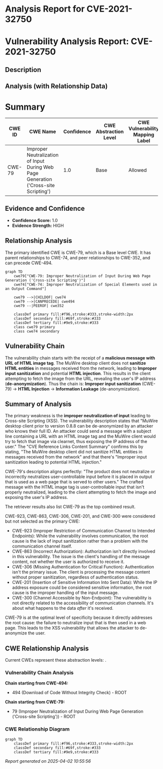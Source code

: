 # Analysis Report for CVE-2021-32750

# Vulnerability Analysis Report: CVE-2021-32750

## Description



## Analysis (with Relationship Data)

# Summary
| CWE ID | CWE Name | Confidence | CWE Abstraction Level | CWE Vulnerability Mapping Label | CWE-Vulnerability Mapping Notes |
|---|---|---|---|---|---|
| CWE-79 | Improper Neutralization of Input During Web Page Generation ('Cross-site Scripting') | 1.0 | Base | Allowed | Primary CWE |

## Evidence and Confidence

*   **Confidence Score:** 1.0
*   **Evidence Strength:** HIGH

## Relationship Analysis
The primary identified CWE is CWE-79, which is a Base level CWE. It has parent relationships to CWE-74, and peer relationships to CWE-352, and can precede CWE-494.
```mermaid
graph TD
    cwe79["CWE-79: Improper Neutralization of Input During Web Page Generation ('Cross-site Scripting')"]
    cwe74["CWE-74: Improper Neutralization of Special Elements used in an Output Command"]

    cwe79 -->|CHILDOF| cwe74
    cwe79 -->|CANPRECEDE| cwe494
    cwe79 --|PEEROF| cwe352
    
    classDef primary fill:#f96,stroke:#333,stroke-width:2px
    classDef secondary fill:#69f,stroke:#333
    classDef tertiary fill:#9e9,stroke:#333
    class cwe79 primary
    class cwe74 secondary
```

## Vulnerability Chain
The vulnerability chain starts with the receipt of a **malicious message with URL of HTML image tag**. The MuWire desktop client does not **sanitize HTML entities** in messages received from the network, leading to **Improper input sanitization** and potential **HTML injection**. This results in the client attempting to fetch the image from the URL, revealing the user's IP address (**de-anonymization**). Thus the chain is: **Improper input sanitization** (CWE-79) -> **HTML Injection** -> **Information Leakage** (de-anonymization).

## Summary of Analysis
The primary weakness is the **improper neutralization of input** leading to Cross-site Scripting (XSS). The vulnerability description states that "MuWire desktop client prior to version 0.8.8 can be de-anonymized by an attacker who knows their full ID. An attacker could send a message with a subject line containing a URL with an HTML image tag and the MuWire client would try to fetch that image via clearnet, thus exposing the IP address of the user." The "CVE Reference Links Content Summary" confirms this by stating, "The MuWire desktop client did not sanitize HTML entities in messages received from the network" and that there's "Improper input sanitization leading to potential HTML injection."

CWE-79's description aligns perfectly: "The product does not neutralize or incorrectly neutralizes user-controllable input before it is placed in output that is used as a web page that is served to other users." The crafted message with the HTML image tag is user-controllable input that isn't properly neutralized, leading to the client attempting to fetch the image and exposing the user's IP address.

The retriever results also list CWE-79 as the top combined result.

CWE-923, CWE-863, CWE-306, CWE-201, and CWE-300 were considered but not selected as the primary CWE:
*   CWE-923 (Improper Restriction of Communication Channel to Intended Endpoints): While the vulnerability involves communication, the root cause is the lack of input sanitization rather than a problem with the communication channel itself.
*   CWE-863 (Incorrect Authorization): Authorization isn't directly involved in this vulnerability. The issue is the client's handling of the message content, not whether the user is authorized to receive it.
*   CWE-306 (Missing Authentication for Critical Function): Authentication isn't the primary issue. The client is processing the message content without proper sanitization, regardless of authentication status.
*   CWE-201 (Insertion of Sensitive Information Into Sent Data): While the IP address exposure could be considered sensitive information, the root cause is the improper handling of the input message.
*   CWE-300 (Channel Accessible by Non-Endpoint): The vulnerability is not directly related to the accessibility of communication channels. It's about what happens to the data *after* it's received.

CWE-79 is at the optimal level of specificity because it directly addresses the root cause: the failure to neutralize input that is then used in a web page. This leads to the XSS vulnerability that allows the attacker to de-anonymize the user.


## CWE Relationship Analysis

Current CWEs represent these abstraction levels: .


### Vulnerability Chain Analysis

**Chain starting from CWE-494:**
- 494 (Download of Code Without Integrity Check) - ROOT


**Chain starting from CWE-79:**
- 79 (Improper Neutralization of Input During Web Page Generation ('Cross-site Scripting')) - ROOT



### CWE Relationship Diagram

```mermaid
graph TD
    classDef primary fill:#f96,stroke:#333,stroke-width:2px
    classDef secondary fill:#69f,stroke:#333
    classDef tertiary fill:#9e9,stroke:#333
```



*Report generated on 2025-04-02 10:55:56*
